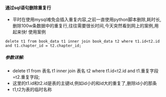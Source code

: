 #### 通过sql语句删除重复行
* 平时在使用mysql难免会插入重复内容,之前一直使用python脚本删除,耗时长,删除100w条数据中的重复行,往往需要很长时间,今天突然看到网上的案例,用起来快!
使用案例
```
delete t1 from book_data t1 inner join book_data t2 where t1.id<t2.id and t1.chapter_id = t2.chapter_id;
```
##### 参数详解:
* delete t1 from 表名 t1 inner join 表名 t2 where t1.id<t2.id and t1.重复字段=t2.重复字段;
* 这里的t1.id和t2.id是表的主键id,例如id小的和id大的重复了,删除id小的那条
* t1,t2为表的临时名称

